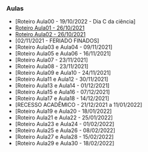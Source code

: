 ### Aulas
- [Roteiro Aula00 - 19/10/2022 - Dia C da ciência]
- [Roteiro Aula01 - 26/10/2021](aula01.md)
- [Roteiro Aula02 - 26/10/2021](aula02.md)
- [02/11/2021 - FERIADO FINADOS]
- [Roteiro Aula03 e Aula04 - 09/11/2021]
- [Roteiro Aula05 e Aula06 - 16/11/2021]
- [Roteiro Aula07 - 23/11/2021]
- [Roteiro Aula08 - 23/11/2021]
- [Roteiro Aula09 e Aula10 - 24/11/2021]
- [Roteiro Aula11 e Aula12 - 30/11/2021]
- [Roteiro Aula13 e Aula14 - 01/12/2021]
- [Roteiro Aula15 e Aula16 - 07/12/2021]
- [Roteiro Aula17 e Aula18 - 14/12/2021]
- [RECESSO ACADÊMICO - 21/12/2021 a 11/01/2022]
- [Roteiro Aula19 e Aula20 - 18/01/2022]
- [Roteiro Aula21 e Aula22 - 25/01/2022]
- [Roteiro Aula23 e Aula24 - 01/02/2022]
- [Roteiro Aula25 e Aula26 - 08/02/2022]
- [Roteiro Aula27 e Aula28 - 15/02/2022]
- [Roteiro Aula29 e Aula30 - 18/02/2022]
